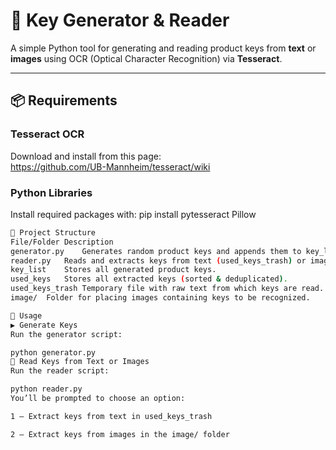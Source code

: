 # 🔑 Key Generator & Reader

A simple Python tool for generating and reading product keys from **text** or **images** using OCR (Optical Character Recognition) via **Tesseract**.

---

## 📦 Requirements

### Tesseract OCR  
Download and install from this page:  
https://github.com/UB-Mannheim/tesseract/wiki

### Python Libraries  
Install required packages with:
pip install pytesseract Pillow

```bash
📁 Project Structure
File/Folder	Description
generator.py	Generates random product keys and appends them to key_list.
reader.py	Reads and extracts keys from text (used_keys_trash) or images.
key_list	Stores all generated product keys.
used_keys	Stores all extracted keys (sorted & deduplicated).
used_keys_trash	Temporary file with raw text from which keys are read.
image/	Folder for placing images containing keys to be recognized.

📌 Usage
▶️ Generate Keys
Run the generator script:

python generator.py
🧾 Read Keys from Text or Images
Run the reader script:

python reader.py
You’ll be prompted to choose an option:

1 — Extract keys from text in used_keys_trash

2 — Extract keys from images in the image/ folder
